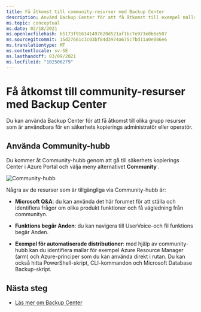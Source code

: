 ```yaml
---
title: Få åtkomst till community-resurser med Backup Center
description: Använd Backup Center för att få åtkomst till exempel mallar, skript och funktions begär Anden
ms.topic: conceptual
ms.date: 02/18/2021
ms.openlocfilehash: b5173f916341497620d521af1bc7e973e0b6e507
ms.sourcegitcommit: 15d27661c1c03bf84d3974a675c7bd11a0e086e6
ms.translationtype: MT
ms.contentlocale: sv-SE
ms.lasthandoff: 03/09/2021
ms.locfileid: "102506279"
---
```

# <a name="access-community-resources-using-backup-center"></a>Få åtkomst till community-resurser med Backup Center

Du kan använda Backup Center för att få åtkomst till olika grupp resurser som är användbara för en säkerhets kopierings administratör eller operatör.

## <a name="using-community-hub"></a>Använda Community-hubb

Du kommer åt Community-hubb genom att gå till säkerhets kopierings Center i Azure Portal och välja meny alternativet **Community** .

![Community-hubb](./media/backup-center-community/backup-center-community-hub.png)

Några av de resurser som är tillgängliga via Community-hubb är:

- **Microsoft Q&A**: du kan använda det här forumet för att ställa och identifiera frågor om olika produkt funktioner och få vägledning från communityn.

- **Funktions begär Anden**: du kan navigera till UserVoice-och fil funktions begär Anden.

- **Exempel för automatiserade distributioner**: med hjälp av community-hubb kan du identifiera mallar för exempel Azure Resource Manager (arm) och Azure-principer som du kan använda direkt i rutan. Du kan också hitta PowerShell-skript, CLI-kommandon och Microsoft Database Backup-skript.

## <a name="next-steps"></a>Nästa steg

- [Läs mer om Backup Center](backup-center-overview.md)
